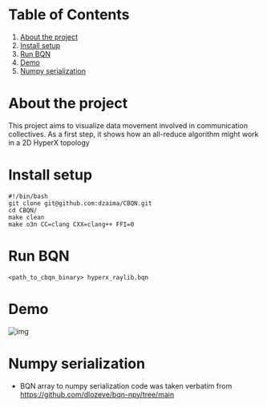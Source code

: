 
# Table of Contents

1.  [About the project](#orgca6e345)
2.  [Install setup](#org9832860)
3.  [Run BQN](#org439b1f5)
4.  [Demo](#orgc78c296)
5.  [Numpy serialization](#org74eee53)


<a id="orgca6e345"></a>

# About the project

This project aims to visualize data movement involved in communication collectives.
As a first step, it shows how an all-reduce algorithm might work in a 2D HyperX topology


<a id="org9832860"></a>

# Install setup

    #!/bin/bash
    git clone git@github.com:dzaima/CBQN.git
    cd CBQN/
    make clean
    make o3n CC=clang CXX=clang++ FFI=0


<a id="org439b1f5"></a>

# Run BQN

    <path_to_cbqn_binary> hyperx_raylib.bqn


<a id="orgc78c296"></a>

# Demo

![img](./media/output.gif "Watch demo of all-reduce in a 2D hyperX")


<a id="org74eee53"></a>

# Numpy serialization

-   BQN array to numpy serialization code was taken verbatim from <https://github.com/dlozeve/bqn-npy/tree/main>

